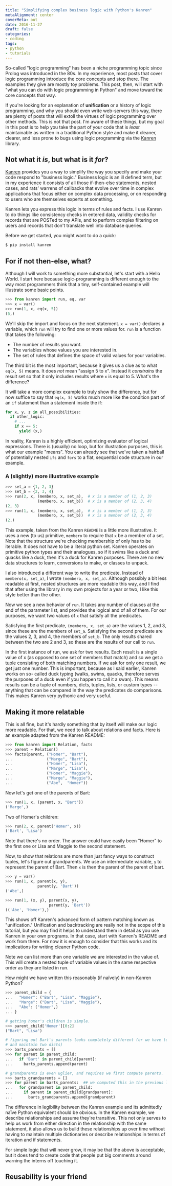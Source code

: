 ```yaml
---
title: "Simplifying complex business logic with Python's Kanren"
metaAlignment: center
coverMeta: out
date: 2016-11-27
draft: false
categories:
- coding
tags:
- python
- tutorials
---
```


So-called "logic programming" has been a niche programming topic since Prolog
was introduced in the 80s. In my experience, most posts that cover logic
programming introduce the core concepts and stop there. The examples they
give are mostly toy problems. This post, then, will start with "what you can do
with logic programming in Python" and move toward the core concepts that way.

If you're looking for an explanation of **unification** or a history of logic
programming, and why you should even write web-servers this way, there are
plenty of posts that will extoll the virtues of logic programming over other
methods. This is not that post. I'm aware of these things, but my goal in this
post is to help you take the part of your code that is *least* maintainable as
written in a traditional Python style and make it cleaner, clearer, and less
prone to bugs using logic programming via the
[Kanren](https://github.com/logpy/logpy) library.

## Not what it _is_, but what is it _for_?

[Kanren](https://github.com/logpy/logpy) provides you a way to simplify the way
you specify and make your code respond to "business logic." Business logic is an
ill defined term, but in my experience it consists of all those if-then-else
statements, nested cases, and rats' warrens of callbacks that evolve over time
in complex applications that focus either on complex data processing, or on
responding to users who are themselves experts at something.

Kanren lets you express this logic in terms of rules and facts. I use Kanren to
do things like consistency checks in entered data, validity checks for records
that are POSTed to my APIs, and to perform complex filtering on users and
records that don't translate well into database queries.

Before we get started, you might want to do a quick:

~~~bash
$ pip install kanren
~~~

## For if not then-else, what?

Although I will work to something more substantial, let's start with a Hello
World. I start here because logic-programming is different enough to the way
most programmers think that a tiny, self-contained example will illustrate
some basic points.

~~~python
>>> from kanren import run, eq, var
>>> x = var()
>>> run(1, x, eq(x, 5))
(5,)
~~~

We'll skip the import and focus on the next statement. `x = var()` declares a
variable, which `run` will try to find one or more values for. `run` is a
function that takes the following:

* The number of results you want.
* The variables whose values you are interested in.
* The set of rules that defines the space of valid values for your variables.

The third bit is the most important, because it gives us a clue as to what
`eq(x, 5)` means. It does *not* mean "assign 5 to x". Instead it *constrains*
the result set so that it only includes results where `x` is equal to 5. What's
the difference?

It will take a more complex example to truly show the difference, but for now
suffice to say that `eq(x, 5)` works much more like the condition part of an
`if` statement than a statement inside the if:

~~~python
for x, y, z in all_possibilities:
  if other_logic:
    # ...
    if x == 5:
      yield (x,)
~~~

In reality, Kanren is a highly efficient, optimizing evaluator of logical
expressions. There is (usually) no loop, but for illustration purposes, this is
what our example "means". You can already see that we've taken a hairball of
potentially nested `ifs` and `fors` to a flat, sequential code structure in our
example.

### A (slightly) more illustrative example

~~~python
>>> set_a = {1, 2, 3}
>>> set_b = {2, 3, 4}
>>> run(2, x, (membero, x, set_a),  # x is a member of (1, 2, 3)
              (membero, x, set_b))  # x is a member of (2, 3, 4)
(2, 3)
>>> run(1, x, (membero, x, set_a),  # x is a member of (1, 2, 3)
              (membero, x, set_b))  # x is a member of (2, 3, 4)
(2,)
~~~

This example, taken from the Kanren `README` is a little more illustrative. It
uses a new (to us) primitive, `membero` to require that `x` be a member of a
set. Note that the structure we're checking membership of only has to be
iterable. It does not have to be a literal python set. Kanren operates on
primitive python types and their analogues, so if it swims like a duck and
quacks like a duck, then it's a duck for Kanren purposes. There are no new data
structures to learn, conversions to make, or classes to unpack.

I also introduced a different way to write the predicate. Instead of
`membero(x, set_a)`, I wrote `(membero, x, set_a)`. Although possibly a bit less
readable at first, nested structures are more readable this way, and I find that
after using the library in my own projects for a year or two, I like this style
better than the other.

Now we see a new behavior of `run`. It takes any number of clauses at the end
of the parameter list, and provides the logical and of all of them.  For our
purposes, we want two values of `x` that satisfy all the predicates.

Satisfying the first predicate, `(membero, x, set_a)` are the values 1, 2, and 3,
since these are the members of `set_a`. Satisfying the second predicate are the
values 2, 3, and 4, the members of `set_b`. The only results shared between the
two are 2 and 3, so these are the results of our call to `run`.

In the first instance of run, we ask for two results. Each result is a single
value of x (as opposed to one set of members that match) and so we get a tuple
consisting of both matching numbers. If we ask for only one result, we get just
one number. This is important, because as I said earlier, Kanren works on so-
called duck typing (walks, swims, quacks, therefore serves the purposes of a
duck even if you happen to call it a swan). This means results can be a tuple of
numbers, dicts, tuples, lists, or custom types -- anything that can be compared
in the way the predicates do comparisons. This makes Kanren very pythonic and
very useful.

## Making it more relatable

This is all fine, but it's hardly something that by itself will make our logic
more readable. For that, we need to talk about relations and facts. Here is
an example adapted from the Kanren README:

~~~python
>>> from kanren import Relation, facts
>>> parent = Relation()
>>> facts(parent, ("Homer", "Bart"),
...               ("Marge", "Bart"),
...               ("Homer", "Lisa"),
...               ("Marge", "Lisa"),
...               ("Homer", "Maggie"),
...               ("Marge", "Maggie"),
...               ("Abe",  "Homer"))
~~~

Now let's get one of the parents of Bart:

~~~python
>>> run(1, x, (parent, x, "Bart"))
('Marge',)
~~~

Two of Homer's children:

~~~python
>>> run(2, x, parent("Homer", x))
('Bart', 'Lisa')
~~~

Note that there's no order. The answer could have easily been "Homer" to the
first one or Lisa and Maggie to the second statement.

Now, to show that relations are more than just fancy ways to construct tuples,
let's figure out grandparents. We use an intermediate variable, `y` to represent
the parent of Bart. Then `x` is then the parent of the parent of bart.

~~~python
>>> y = var()
>>> run(1, x, parent(x, y),
              parent(y, 'Bart'))
('Abe',)

>>> run(1, (x, y), parent(x, y),
                   parent(y, 'Bart'))
(('Abe', 'Homer'),)
~~~

This shows off Kanren's advanced form of pattern matching known as "unification."
Unification and backtracking are really not in the scope of this tutorial, but
you may find it helps to understand them in detail as you use Kanren in your own
programs. In that case, start with Kanren's README and work from there.  For now
it is enough to consider that this works and its implications for writing
cleaner Python code.

Note we can list more than one variable we are interested in the value of. This
will create a nested tuple of variable values in the same respective order as
they are listed in run.

How might we have written this reasonably (if naïvely) in non-Kanren Python?

~~~python
>>> parent_child = {
...   "Homer": ("Bart", "Lisa", "Maggie"),
...   "Marge": ("Bart", "Lisa", "Maggie"),
...   "Abe": ("Homer",)
... }

# getting homer's children is simple.
>>> parent_child['Homer'][0:2]
("Bart", "Lisa")

# figuring out Bart's parents looks completely different (or we have to store
# and maintain two dicts)
>>> barts_parents = []
>>> for parent in parent_child:
...   if 'Bart' in parent_child[parent]:
...     barts_parents.append(parent)

# grandparents is even uglier, and requires we first compute parents.
>>> barts_grandparents = []
>>> for parent in barts_parents:  ## we computed this in the previous loop.
...   for grandparent in parent_child:
...     if parent in parent_child[grandparent]:
...       barts_grandparents.append(grandparent)  
~~~

The difference in legibility between the Kanren example and its admittedly
naïve Python equivalent should be obvious. In the Kanren example, we describe
relationships and assume they're transitive. This not only serves to help us
work from either direction in the relationship with the same statement, it also
allows us to build these relationships up over time without having to maintain
multiple dictionaries or describe relationships in terms of iteration and if
statements.

For simple logic that will never grow, it may be that the above is acceptable,
but it does tend to create code that people put big comments around warning the
interns off touching it.

## Reusability is your friend
